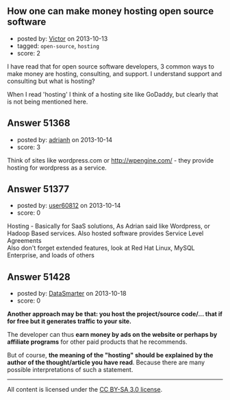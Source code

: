 ## How one can make money hosting open source software

- posted by: [Victor](https://stackexchange.com/users/-1/28042-victor) on 2013-10-13
- tagged: `open-source`, `hosting`
- score: 2

<p>I have read that for open source software developers, 3 common ways to make money are hosting, consulting, and support. I understand support and consulting but what is hosting?</p>

<p>When I read 'hosting' I think of a hosting site like GoDaddy, but clearly that is not being mentioned here.</p>



## Answer 51368

- posted by: [adrianh](https://stackexchange.com/users/-1/4599-adrianh) on 2013-10-14
- score: 3

<p>Think of sites like wordpress.com or <a href="http://wpengine.com/" rel="nofollow">http://wpengine.com/</a> - they provide hosting for wordpress as a service.</p>



## Answer 51377

- posted by: [user60812](https://stackexchange.com/users/-1/19115-user60812) on 2013-10-14
- score: 0

<p>Hosting - Basically for SaaS solutions, As Adrian said like Wordpress, or Hadoop Based services. Also hosted software provides Service Level Agreements<br>
Also don't forget extended features, look at Red Hat Linux, MySQL Enterprise, and loads of others</p>



## Answer 51428

- posted by: [DataSmarter](https://stackexchange.com/users/-1/27274-datasmarter) on 2013-10-18
- score: 0

<p><strong>Another approach may be that: you host the project/source code/... that if for free but it generates traffic to your site.</strong> </p>

<p>The developer can thus <strong>earn money by ads on the website or perhaps by affiliate programs</strong> for other paid products that he recommends.</p>

<p>But of course, <strong>the meaning of the "hosting" should be explained by the author of the thought/article you have read</strong>. Because there are many possible interpretations of such a statement.</p>




---

All content is licensed under the [CC BY-SA 3.0 license](https://creativecommons.org/licenses/by-sa/3.0/).
